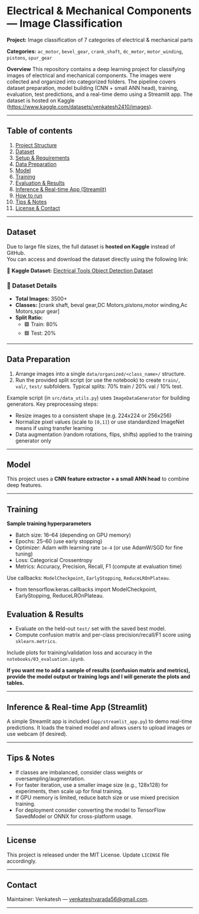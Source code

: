 # Electrical & Mechanical Components — Image Classification

**Project:** Image classification of 7 categories of electrical & mechanical parts

**Categories:** `ac_motor`, `bevel_gear`, `crank_shaft`, `dc_motor`, `motor_winding`, `pistons`, `spur_gear`

**Overview**
This repository contains a deep learning project for classifying images of electrical and mechanical components. The images were collected and organized into categorized folders. The pipeline covers dataset preparation, model building (CNN + small ANN head), training, evaluation, test predictions, and a real-time demo using a Streamlit app. The dataset is hosted on Kaggle
(https://www.kaggle.com/datasets/venkatesh2410/images).

---

## Table of contents

1. [Project Structure](#project-structure)
2. [Dataset](#dataset)
3. [Setup & Requirements](#setup--requirements)
4. [Data Preparation](#data-preparation)
5. [Model](#model)
6. [Training](#training)
7. [Evaluation & Results](#evaluation--results)
8. [Inference & Real-time App (Streamlit)](#inference--real-time-app-streamlit)
9. [How to run](#how-to-run)
10. [Tips & Notes](#tips--notes)
11. [License & Contact](#license--contact)

---

## Dataset

Due to large file sizes, the full dataset is **hosted on Kaggle** instead of GitHub.  
You can access and download the dataset directly using the following link:

🔗 **Kaggle Dataset:** [Electrical Tools Object Detection Dataset](https://www.kaggle.com/datasets/venkatesh2410/images)

### 📁 Dataset Details
- **Total Images:** 3500+  
- **Classes:** [crank shaft, beval gear,DC Motors,pistons,motor winding,Ac Motors,spur gear]
- **Split Ratio:**  
  - 🟩 Train: 80%  
  - 🟦 Test: 20%  

---

## Data Preparation

1. Arrange images into a single `data/organized/<class_name>/` structure.
2. Run the provided split script (or use the notebook) to create `train/`, `val/`, `test/` subfolders. Typical splits: 70% train / 20% val / 10% test.

Example script (in `src/data_utils.py`) uses `ImageDataGenerator` for building generators. Key preprocessing steps:

* Resize images to a consistent shape (e.g. 224x224 or 256x256)
* Normalize pixel values (scale to `[0,1]`) or use standardized ImageNet means if using transfer learning
* Data augmentation (random rotations, flips, shifts) applied to the training generator only

---

## Model

This project uses a **CNN feature extractor + a small ANN head** to combine deep features.

---

## Training

**Sample training hyperparameters**

* Batch size: 16–64 (depending on GPU memory)
* Epochs: 25–60 (use early stopping)
* Optimizer: Adam with learning rate `1e-4` (or use AdamW/SGD for fine tuning)
* Loss: Categorical Crossentropy
* Metrics: Accuracy, Precision, Recall, F1 (compute at evaluation time)

Use callbacks: `ModelCheckpoint`, `EarlyStopping`, `ReduceLROnPlateau`.

* from tensorflow.keras.callbacks import ModelCheckpoint, EarlyStopping, ReduceLROnPlateau.

## Evaluation & Results

* Evaluate on the held-out `test/` set with the saved best model.
* Compute confusion matrix and per-class precision/recall/F1 score using `sklearn.metrics`.

Include plots for training/validation loss and accuracy in the `notebooks/03_evaluation.ipynb`.

**If you want me to add a sample of results (confusion matrix and metrics), provide the model output or training logs and I will generate the plots and tables.**

---

## Inference & Real-time App (Streamlit)

A simple Streamlit app is included (`app/streamlit_app.py`) to demo real-time predictions. It loads the trained model and allows users to upload images or use webcam (if desired).

---

## Tips & Notes

* If classes are imbalanced, consider class weights or oversampling/augmentation.
* For faster iteration, use a smaller image size (e.g., 128x128) for experiments, then scale up for final training.
* If GPU memory is limited, reduce batch size or use mixed precision training.
* For deployment consider converting the model to TensorFlow SavedModel or ONNX for cross-platform usage.

---

## License

This project is released under the MIT License. Update `LICENSE` file accordingly.

---

## Contact

Maintainer: Venkatesh — venkateshvarada56@gmail.com.

---
